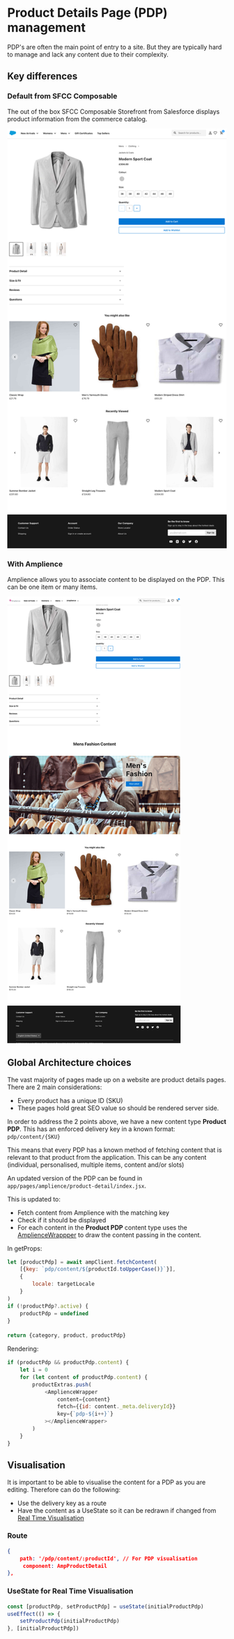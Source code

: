 # Product Details Page (PDP) management

PDP's are often the main point of entry to a site. But they are typically hard to manage and lack any content due to their complexity.

## Key differences

### Default from SFCC Composable
The out of the box SFCC Composable Storefront from Salesforce displays product information from the commerce catalog.

![SFCC PDP Default)](./media/PDP_-_default-from-sfcc-composable.png)

### With Amplience
Amplience allows you to associate content to be displayed on the PDP. This can be one item or many items.

![Amplience PDP)](./media/PDP_-_amplience-management.png)

## Global Architecture choices
The vast majority of pages made up on a website are product details pages. There are 2 main considerations:

* Every product has a unique ID (SKU)
* These pages hold great SEO value so should be rendered server side.

In order to address the 2 points above, we have a new content type **Product PDP**. This has an enforced delivery key in a known format: `pdp/content/{SKU}`

This means that every PDP has a known method of fetching content that is relevant to that product from the application. This can be any content (individual, personalised, multiple items, content and/or slots)

An updated version of the PDP can be found in `app/pages/amplience/product-detail/index.jsx`.

This is updated to:
* Fetch content from Amplience with the matching key
* Check if it should be displayed
* For each content in the **Product PDP** content type uses the [AmplienceWrappper](./ampliencewrapper-component.md) to draw the content passing in the content.

In getProps:
```javascript
let [productPdp] = await ampClient.fetchContent(
    [{key: `pdp/content/${productId.toUpperCase()}`}],
    {
        locale: targetLocale
    }
)
if (!productPdp?.active) {
    productPdp = undefined
}

return {category, product, productPdp}
```

Rendering:
```javascript
if (productPdp && productPdp.content) {
    let i = 0
    for (let content of productPdp.content) {
        productExtras.push(
            <AmplienceWrapper
                content={content}
                fetch={{id: content._meta.deliveryId}}
                key={`pdp-${i++}`}
            ></AmplienceWrapper>
        )
    }
}
```

## Visualisation
It is important to be able to visualise the content for a PDP as you are editing. Therefore can do the following:

* Use the delivery key as a route
* Have the content as a UseState so it can be redrawn if changed from [Real Time Visualisation](./visualization.md)

### Route

```json
{
    path: '/pdp/content/:productId', // For PDP visualisation
     component: AmpProductDetail
},
```

### UseState for Real Time Visualisation
```javascript
const [productPdp, setProductPdp] = useState(initialProductPdp)
useEffect(() => {
    setProductPdp(initialProductPdp)
}, [initialProductPdp])
```

